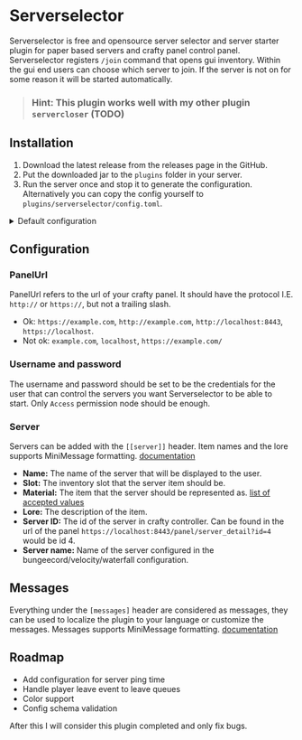 # Serverselector

Serverselector is free and opensource server selector and server starter plugin for paper based servers and crafty
panel control panel. Serverselector registers `/join` command that opens gui inventory. Within the gui end users can
choose which server to join. If the server is not on for some reason it will be started automatically.

> ### **Hint:** This plugin works well with my other plugin `servercloser` (TODO)

## Installation

1. Download the latest release from the releases page in the GitHub.
2. Put the downloaded jar to the `plugins` folder in your server.
3. Run the server once and stop it to generate the configuration. Alternatively you can copy the config yourself
   to `plugins/serverselector/config.toml`.

<details>
  <summary>Default configuration</summary>

   ```toml
    inventorySize = 9
inventoryName = "Select a server"
panelUrl = "https://example.com"
username = "admin"
password = "crafty"

[[server]]
name = "<bold>Example server 1</bold>"
slot = 2
material = "DIRT"
lore = ["Join now", "Line 2"]
serverId = 2
serverName = "server_1"

[[server]]
name = "<bold>Example server 2</bold>"
slot = 6
material = "DIAMOND"
lore = ["Join now", "Line 2"]
serverId = 3
serverName = "server_2"

[messages]
notAPlayer = "<red>You can only run this as a player</red>"
noSuchServer = "<red>No server with ID</red>"
sendingToServer = "Sending to server"
startingServer = "Starting the server"
waitingForServer = "Waiting for the server to start"
serverStartError = "<red>Could not start server</red>"
   ```

</details>

## Configuration

### PanelUrl

PanelUrl refers to the url of your crafty panel. It should have the protocol I.E. `http://` or `https://`, but not a
trailing slash.

- Ok: `https://example.com`, `http://example.com`, `http://localhost:8443`, `https://localhost`.
- Not ok: `example.com`, `localhost`, `https://example.com/`

### Username and password

The username and password should be set to be the credentials for the user that can control the servers you want
Serverselector to be able to start. Only `Access` permission node should be enough.

### Server

Servers can be added with the `[[server]]` header. Item names and the lore supports MiniMessage
formatting. [documentation](https://docs.advntr.dev/minimessage/format.html)

- **Name:** The name of the server that will be displayed to the user.
- **Slot:** The inventory slot that the server item should be.
- **Material:** The item that the server should be represented
  as.  [list of accepted values](https://hub.spigotmc.org/javadocs/bukkit/org/bukkit/Material.html)
- **Lore:** The description of the item.
- **Server ID:** The id of the server in crafty controller. Can be found in the url of the
  panel `https://localhost:8443/panel/server_detail?id=4` would be id 4.
- **Server name:** Name of the server configured in the bungeecord/velocity/waterfall configuration.

## Messages

Everything under the `[messages]` header are considered as messages, they can be used to localize the plugin to your
language or customize the messages. Messages supports MiniMessage
formatting. [documentation](https://docs.advntr.dev/minimessage/format.html)

## Roadmap

- Add configuration for server ping time
- Handle player leave event to leave queues
- Color support
- Config schema validation

After this I will consider this plugin completed and only fix bugs.
